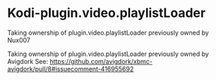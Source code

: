 # Kodi-plugin.video.playlistLoader
Taking ownership of plugin.video.playlistLoader previously owned by Nux007

Taking ownership of plugin.video.playlistLoader previously owned by Avigdork
See: https://github.com/avigdork/xbmc-avigdork/pull/8#issuecomment-416955692
